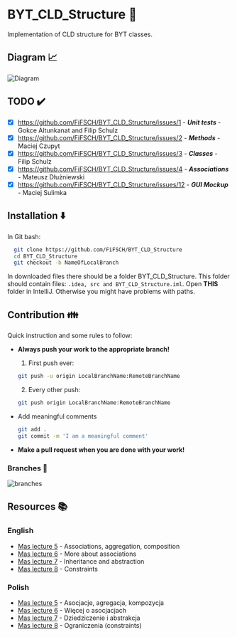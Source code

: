 
# BYT_CLD_Structure :rocket:

Implementation of CLD structure for BYT classes.


## Diagram :chart_with_upwards_trend:


![Diagram](https://user-images.githubusercontent.com/101246547/208749935-3bc130fc-0275-4cb5-b8d4-cb93bb6d6476.png "Class diagram")


## TODO :heavy_check_mark:
- [x] https://github.com/FiFSCH/BYT_CLD_Structure/issues/1 - **_Unit tests_** - Gokce Altunkanat and Filip Schulz 
- [x] https://github.com/FiFSCH/BYT_CLD_Structure/issues/2 - **_Methods_** - Maciej Czupyt
- [x] https://github.com/FiFSCH/BYT_CLD_Structure/issues/3 - **_Classes_** - Filip Schulz
- [x] https://github.com/FiFSCH/BYT_CLD_Structure/issues/4 - **_Associations_** - Mateusz Dłużniewski
- [x] https://github.com/FiFSCH/BYT_CLD_Structure/issues/12 - **_GUI Mockup_** - Maciej Sulimka
## Installation :arrow_down:

In Git bash:
```bash
  git clone https://github.com/FiFSCH/BYT_CLD_Structure 
  cd BYT_CLD_Structure
  git checkout -b NameOfLocalBranch
```
In downloaded files there should be a folder BYT_CLD_Structure. This folder should contain files:
`.idea, src and BYT_CLD_Structure.iml`. Open **THIS** folder in IntelliJ. Otherwise you might have problems with paths.

## Contribution :family:

Quick instruction and some rules to follow: 

- **Always push your work to the appropriate branch!**
    
    1. First push ever:
    ```bash
    git push -u origin LocalBranchName:RemoteBranchName
    ```
    2. Every other push:
    ```bash
    git push origin LocalBranchName:RemoteBranchName
    ```
- Add meaningful comments
     ```bash
    git add .
    git commit -m 'I am a meaningful comment'
    ```
- **Make a pull request when you are done with your work!**
### Branches :deciduous_tree:
![branches](https://user-images.githubusercontent.com/101246547/208239276-9f5455ef-d666-4350-a445-df61776de9b2.png "List of branches")
## Resources :books:
### English
- [Mas lecture 5](https://users.pja.edu.pl/~mtrzaska/Files/MAS/MAS-05-en.pdf) - Associations, aggregation, composition
- [Mas lecture 6](https://users.pja.edu.pl/~mtrzaska/Files/MAS/MAS-06-en.pdf) - More about associations
- [Mas lecture 7](https://users.pja.edu.pl/~mtrzaska/Files/MAS/MAS-07-en.pdf) - Inheritance and abstraction
- [Mas lecture 8](https://users.pja.edu.pl/~mtrzaska/Files/MAS/MAS-08-en.pdf) - Constraints
### Polish
- [Mas lecture 5](https://users.pja.edu.pl/~mtrzaska/Files/MAS/MAS-05.pdf) - Asocjacje, agregacja, kompozycja
- [Mas lecture 6](https://users.pja.edu.pl/~mtrzaska/Files/MAS/MAS-06.pdf) - Więcej o asocjacjach
- [Mas lecture 7](https://users.pja.edu.pl/~mtrzaska/Files/MAS/MAS-07.pdf) - Dziedziczenie i abstrakcja 
- [Mas lecture 8](https://users.pja.edu.pl/~mtrzaska/Files/MAS/MAS-08.pdf) - Ograniczenia (constraints)
